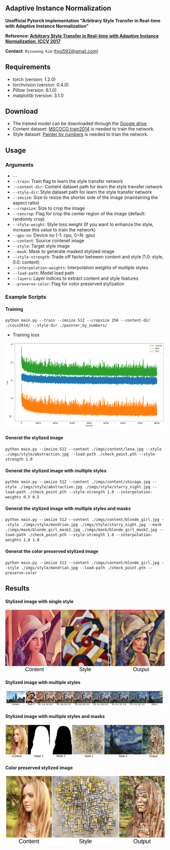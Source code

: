 Adaptive Instance Normalization
---

**Unofficial Pytorch Implementation "Arbitrary Style Transfer in Real-time with Adaptive Instance Normalization"**

**Reference: [Arbitrary Style Transfer in Real-time with Adaptive Instance Normalization, ICCV 2017](https://arxiv.org/abs/1703.06868)**

**Contact**: `Minseong Kim` (tyui592@gmail.com)

Requirements
--
* torch (version: 1.2.0)
* torchvision (version: 0.4.0)
* Pillow (version: 6.1.0)
* matplotlib (version: 3.1.1)

Download
--
* The trained model can be downloaded through the [Google drive](https://drive.google.com/file/d/1CD4dxZb-vNmzlcFjM7ex2ldpjmUlZGUP/view?usp=sharing)
* Content dataset: [MSCOCO train2014](http://cocodataset.org/#download) is needed to train the network.
* Style dataset: [Painter by numbers](https://www.kaggle.com/c/painter-by-numbers/data) is needed to trian the network.


Usage
--

### Arguments
* `--`
* `--train`: Train flag to learn the style transfer network
* `--content-dir`: Content dataset path for learn the style transfer network
* `--style-dir`: Style dataset path for learn the style transfer network
* `--imsize`: Size to resize the shorter side of the image (maintaining the aspect ratio)
* `--cropsize`: Size to crop the image
* `--cencrop`: Flag for crop the center region of the image (default: randomly crop)
* `--style-weight`: Style loss weight (If you want to enhance the style, increase this value to train the network)
* `--gpu-no`: Device no (-1: cpu, 0~N: gpu)
* `--content`: Source contenet image
* `--style`: Target style image
* `--mask`: Mask to generate masked stylized image
* `--style-strength`: Trade off factor between content and style (1.0: style, 0.0: content)
* `--interpolation-weights`: Interpolation weights of multiple styles
* `--load-path`: Model load path
* `--layers`: Layer Indices to extract content and style features
* `--preserve-color`: Flag for color preserved stylization

### Example Scripts

#### Training

```
python main.py --train --imsize 512 --cropsize 256 --content-dir ./coco2014/ --style-dir ./painter_by_numbers/
```
* Training loss


![training_loss](imgs/training_loss.png)

#### Generat the stylized image
```
python main.py --imsize 512 --content ./imgs/content/lena.jpg --style ./imgs/style/abstraction.jpg --load-path ./check_point.pth --style-strength 1.0
```

#### Generat the stylized image with multiple styles
```
python main.py --imsize 512 --content ./imgs/content/chicago.jpg --style ./imgs/style/abstraction.jpg ./imgs/style/starry_night.jpg --load-path ./check_point.pth --style-strength 1.0 --interpolation-weights 0.5 0.5
```

#### Generat the stylized image with multiple styles and masks
```
python main.py --imsize 512 --content ./imgs/content/blonde_girl.jpg --style ./imgs/style/mondrian.jpg ./imgs/style/starry_night.jpg --mask ./imgs/mask/blonde_girl_mask1.jpg ./imgs/mask/blonde_girl_mask2.jpg --load-path ./check_point.pth --style-strength 1.0 --interpolation-weights 1.0 1.0
```
#### Generat the color preserved stylized image
```
python main.py --imsize 512 --content ./imgs/content/blonde_girl.jpg --style ./imgs/style/mondrian.jpg --load-path ./check_point.pth --preserve-color
```

Results
--

#### Stylized image with single style
![stylized_image](imgs/stylized_image.png)

#### Stylized image with multiple styles
![multi-stylized_image](imgs/multiple_style_interpolation.png)

#### Stylized image with multiple styles and masks
![mask_multi-stylized_image](imgs/masked_stylization.png)

#### Color preserved stylized image
![color_preserved_image](imgs/color_preserved_stylization.png)
